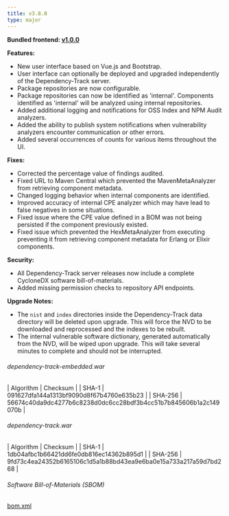 ```yaml
---
title: v3.8.0
type: major
---
```


**Bundled frontend: [v1.0.0](https://github.com/DependencyTrack/frontend/releases/tag/1.0.0)**

**Features:**
* New user interface based on Vue.js and Bootstrap.
* User interface can optionally be deployed and upgraded independently of the Dependency-Track server.
* Package repositories are now configurable.
* Package repositories can now be identified as 'internal'. Components identified as 'internal' will be analyzed using internal repositories.
* Added additional logging and notifications for OSS Index and NPM Audit analyzers.
* Added the ability to publish system notifications when vulnerability analyzers encounter communication or other errors.
* Added several occurrences of counts for various items throughout the UI.

**Fixes:**
* Corrected the percentage value of findings audited.
* Fixed URL to Maven Central which prevented the MavenMetaAnalyzer from retrieving component metadata.
* Changed logging behavior when internal components are identified.
* Improved accuracy of internal CPE analyzer which may have lead to false negatives in some situations.
* Fixed issue where the CPE value defined in a BOM was not being persisted if the component previously existed.
* Fixed issue which prevented the HexMetaAnalyzer from executing preventing it from retrieving component metadata for Erlang or Elixir components.

**Security:**
* All Dependency-Track server releases now include a complete CycloneDX software bill-of-materials.
* Added missing permission checks to repository API endpoints.

**Upgrade Notes:**
* The `nist` and `index` directories inside the Dependency-Track data directory will be deleted upon upgrade. This will force the NVD to be downloaded and reprocessed and the indexes to be rebuilt.
* The internal vulnerable software dictionary, generated automatically from the NVD, will be wiped upon upgrade. This will take several minutes to complete and should not be interrupted.

###### dependency-track-embedded.war

| Algorithm | Checksum |
| SHA-1     | 091627dfa144a1313bf9090d8f67b4760e635b23 |
| SHA-256   | 56674c40da9dc4277b6c8238d0dc6cc28bdf3b4cc51b7b845606b1a2c149070b |

###### dependency-track.war

| Algorithm | Checksum |
| SHA-1     | 1db04afbc1b66421dd6fe0db816ec14362b895d1 |
| SHA-256   | 9fd73c4ea24352b6165106c1d5a1b88bd43ea9e6ba0e15a733a217a59d7bd268 |

###### Software Bill-of-Materials (SBOM) ######

[bom.xml](https://github.com/DependencyTrack/dependency-track/releases/download/3.8.0/bom.xml)
